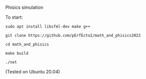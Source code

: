 Phisics simulation

To start:

`sudo apt install libsfml-dev make g++`

`git clone https://github.com/pErfEcto2/math_and_phisics2022`

`cd math_and_phisics`

`make build`

`./net`

(Tested on Ubuntu 20.04)